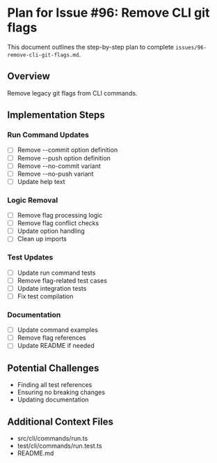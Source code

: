 # Plan for Issue #96: Remove CLI git flags

This document outlines the step-by-step plan to complete `issues/96-remove-cli-git-flags.md`.

## Overview
Remove legacy git flags from CLI commands.

## Implementation Steps

### Run Command Updates
- [ ] Remove --commit option definition
- [ ] Remove --push option definition
- [ ] Remove --no-commit variant
- [ ] Remove --no-push variant
- [ ] Update help text

### Logic Removal
- [ ] Remove flag processing logic
- [ ] Remove flag conflict checks
- [ ] Update option handling
- [ ] Clean up imports

### Test Updates
- [ ] Update run command tests
- [ ] Remove flag-related test cases
- [ ] Update integration tests
- [ ] Fix test compilation

### Documentation
- [ ] Update command examples
- [ ] Remove flag references
- [ ] Update README if needed

## Potential Challenges
- Finding all test references
- Ensuring no breaking changes
- Updating documentation

## Additional Context Files
- src/cli/commands/run.ts
- test/cli/commands/run.test.ts
- README.md